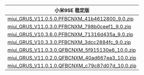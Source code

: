 | 小米9SE  稳定版    |
| ---- |
| [miui_GRUS_V11.0.5.0.PFBCNXM_41b4612800_9.0.zip](https://hugeota.d.miui.com/V11.0.5.0.PFBCNXM/miui_GRUS_V11.0.5.0.PFBCNXM_41b4612800_9.0.zip)    |
| [miui_GRUS_V11.0.3.0.PFBCNXM_798b0ceef1_9.0.zip](https://hugeota.d.miui.com/V11.0.3.0.PFBCNXM/miui_GRUS_V11.0.3.0.PFBCNXM_798b0ceef1_9.0.zip)    |
| [miui_GRUS_V10.3.6.0.PFBCNXM_71316d435a_9.0.zip](https://hugeota.d.miui.com/V10.3.6.0.PFBCNXM/miui_GRUS_V10.3.6.0.PFBCNXM_71316d435a_9.0.zip)    |
| [miui_GRUS_V10.3.3.0.PFBCNXM_3dcc2884fc_9.0.zip](https://hugeota.d.miui.com/V10.3.3.0.PFBCNXM/miui_GRUS_V10.3.3.0.PFBCNXM_3dcc2884fc_9.0.zip)    |
| [miui_GRUS_V11.0.3.0.QFBCNXM_5f915130e6_10.0.zip](https://hugeota.d.miui.com/V11.0.3.0.QFBCNXM/miui_GRUS_V11.0.3.0.QFBCNXM_5f915130e6_10.0.zip)    |
| [miui_GRUS_V11.0.2.0.QFBCNXM_40ad667ea3_10.0.zip](https://hugeota.d.miui.com/V11.0.2.0.QFBCNXM/miui_GRUS_V11.0.2.0.QFBCNXM_40ad667ea3_10.0.zip)    |
| [miui_GRUS_V11.0.1.0.QFBCNXM_c79c87d07d_10.0.zip](https://hugeota.d.miui.com/V11.0.1.0.QFBCNXM/miui_GRUS_V11.0.1.0.QFBCNXM_c79c87d07d_10.0.zip)    |
